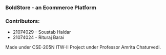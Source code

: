 ### BoldStore - an Ecommerce Platform

### Contributors:
- 21074029 - Soustab Haldar
- 21074024 - Rituraj Barai

Made under CSE-205N ITW-II Project under Professor Amrita Chaturvedi.

